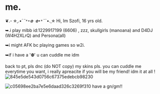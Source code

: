 # me.
❦.- ✯¸.•´*¨`*•✿ ✿•*`¨*`•.¸✯
Hi, Im Szofi, 16 yrs old.

➥.i play mlbb id:1229917199 (6606) , zzz, skullgirls (manoana) and D4DJ (W4H2XLrQ) and Persona(all)

➥i might AFK bc playing games so w2i.

➥if i have a '⛔' u can cuddle me idm

back to pt, pls dnc (do NOT copy) my skins pls. you can cuddle me everytime you want, i really apreacite if you will be my friend! idm it at all
!![845e5de543d0756c67375edebcb98230](https://github.com/user-attachments/assets/3a9ceb56-a370-409e-8acd-0299ccefe54e)

 ![c05698ee2ba7e5e6daad326c3269f310](https://github.com/user-attachments/assets/af5c23da-4fa5-4ab0-9f23-4daa2f48ab0f)
have a gn/gm!!

